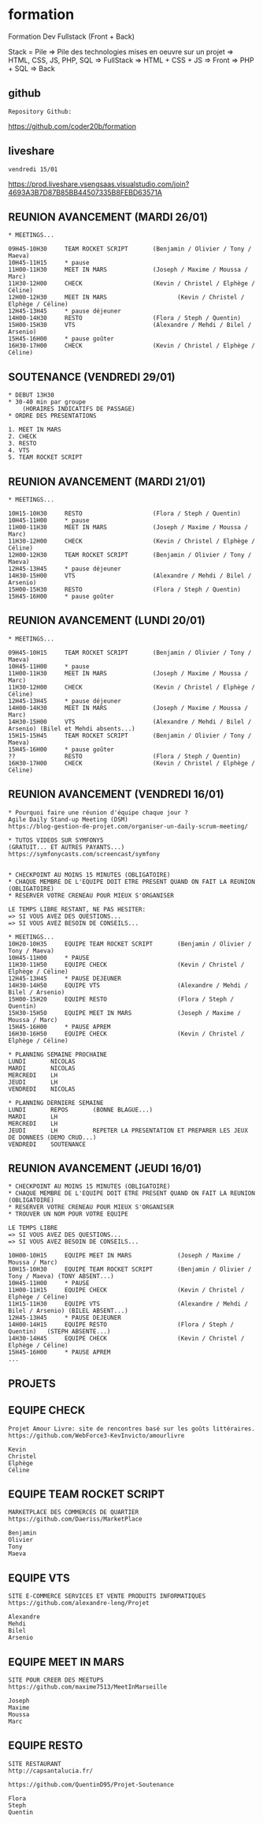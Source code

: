 # formation

Formation Dev Fullstack (Front + Back)

Stack = Pile
=> Pile des technologies mises en oeuvre sur un projet
=> HTML, CSS, JS, PHP, SQL  => FullStack
=> HTML + CSS + JS          => Front
=> PHP + SQL                => Back

## github

    Repository Github:

https://github.com/coder20b/formation

## liveshare

    vendredi 15/01

https://prod.liveshare.vsengsaas.visualstudio.com/join?4693A3B7D87B85BB44507335B8FEBD63571A


    
## REUNION AVANCEMENT (MARDI 26/01)

    * MEETINGS...

    09H45-10H30     TEAM ROCKET SCRIPT       (Benjamin / Olivier / Tony / Maeva)
    10H45-11H15     * pause
    11H00-11H30     MEET IN MARS             (Joseph / Maxime / Moussa / Marc)
    11H30-12H00     CHECK                    (Kevin / Christel / Elphège / Céline)
    12H00-12H30     MEET IN MARS                    (Kevin / Christel / Elphège / Céline)
    12H45-13H45     * pause déjeuner
    14H00-14H30     RESTO                    (Flora / Steph / Quentin)
    15H00-15H30     VTS                      (Alexandre / Mehdi / Bilel / Arsenio)
    15H45-16H00     * pause goûter
    16H30-17H00     CHECK                    (Kevin / Christel / Elphège / Céline)

## SOUTENANCE (VENDREDI 29/01)

    * DEBUT 13H30   
    * 30-40 min par groupe 
        (HORAIRES INDICATIFS DE PASSAGE)
    * ORDRE DES PRESENTATIONS

    1. MEET IN MARS
    2. CHECK
    3. RESTO
    4. VTS
    5. TEAM ROCKET SCRIPT

## REUNION AVANCEMENT (MARDI 21/01)

    * MEETINGS...

    10H15-10H30     RESTO                    (Flora / Steph / Quentin)
    10H45-11H00     * pause
    11H00-11H30     MEET IN MARS             (Joseph / Maxime / Moussa / Marc)
    11H30-12H00     CHECK                    (Kevin / Christel / Elphège / Céline)
    12H00-12H30     TEAM ROCKET SCRIPT       (Benjamin / Olivier / Tony / Maeva)
    12H45-13H45     * pause déjeuner
    14H30-15H00     VTS                      (Alexandre / Mehdi / Bilel / Arsenio)
    15H00-15H30     RESTO                    (Flora / Steph / Quentin)
    15H45-16H00     * pause goûter


## REUNION AVANCEMENT (LUNDI 20/01)

    * MEETINGS...

    09H45-10H15     TEAM ROCKET SCRIPT       (Benjamin / Olivier / Tony / Maeva)
    10H45-11H00     * pause
    11H00-11H30     MEET IN MARS             (Joseph / Maxime / Moussa / Marc)
    11H30-12H00     CHECK                    (Kevin / Christel / Elphège / Céline)
    12H45-13H45     * pause déjeuner
    14H00-14H30     MEET IN MARS             (Joseph / Maxime / Moussa / Marc)
    14H30-15H00     VTS                      (Alexandre / Mehdi / Bilel / Arsenio) (Bilel et Mehdi absents...)
    15H15-15H45     TEAM ROCKET SCRIPT       (Benjamin / Olivier / Tony / Maeva)
    15H45-16H00     * pause goûter
    ??              RESTO                    (Flora / Steph / Quentin)
    16H30-17H00     CHECK                    (Kevin / Christel / Elphège / Céline)


## REUNION AVANCEMENT (VENDREDI 16/01)

    * Pourquoi faire une réunion d'équipe chaque jour ?
    Agile Daily Stand-up Meeting (DSM)
    https://blog-gestion-de-projet.com/organiser-un-daily-scrum-meeting/

    * TUTOS VIDEOS SUR SYMFONY5 
    (GRATUIT... ET AUTRES PAYANTS...)
    https://symfonycasts.com/screencast/symfony


    * CHECKPOINT AU MOINS 15 MINUTES (OBLIGATOIRE)
    * CHAQUE MEMBRE DE L'EQUIPE DOIT ETRE PRESENT QUAND ON FAIT LA REUNION (OBLIGATOIRE)
    * RESERVER VOTRE CRENEAU POUR MIEUX S'ORGANISER

    LE TEMPS LIBRE RESTANT, NE PAS HESITER:
    => SI VOUS AVEZ DES QUESTIONS...
    => SI VOUS AVEZ BESOIN DE CONSEILS...

    * MEETINGS...
    10H20-10H35     EQUIPE TEAM ROCKET SCRIPT       (Benjamin / Olivier / Tony / Maeva)
    10H45-11H00     * PAUSE
    11H30-11H50     EQUIPE CHECK                    (Kevin / Christel / Elphège / Céline)
    12H45-13H45     * PAUSE DEJEUNER
    14H30-14H50     EQUIPE VTS                      (Alexandre / Mehdi / Bilel / Arsenio)
    15H00-15H20     EQUIPE RESTO                    (Flora / Steph / Quentin)
    15H30-15H50     EQUIPE MEET IN MARS             (Joseph / Maxime / Moussa / Marc)
    15H45-16H00     * PAUSE APREM
    16H30-16H50     EQUIPE CHECK                    (Kevin / Christel / Elphège / Céline)

    * PLANNING SEMAINE PROCHAINE
    LUNDI       NICOLAS
    MARDI       NICOLAS
    MERCREDI    LH
    JEUDI       LH
    VENDREDI    NICOLAS

    * PLANNING DERNIERE SEMAINE
    LUNDI       REPOS       (BONNE BLAGUE...)
    MARDI       LH
    MERCREDI    LH
    JEUDI       LH          REPETER LA PRESENTATION ET PREPARER LES JEUX DE DONNEES (DEMO CRUD...)
    VENDREDI    SOUTENANCE


## REUNION AVANCEMENT (JEUDI 16/01)

    * CHECKPOINT AU MOINS 15 MINUTES (OBLIGATOIRE)
    * CHAQUE MEMBRE DE L'EQUIPE DOIT ETRE PRESENT QUAND ON FAIT LA REUNION (OBLIGATOIRE)
    * RESERVER VOTRE CRENEAU POUR MIEUX S'ORGANISER
    * TROUVER UN NOM POUR VOTRE EQUIPE

    LE TEMPS LIBRE
    => SI VOUS AVEZ DES QUESTIONS...
    => SI VOUS AVEZ BESOIN DE CONSEILS...

    10H00-10H15     EQUIPE MEET IN MARS             (Joseph / Maxime / Moussa / Marc)
    10H15-10H30     EQUIPE TEAM ROCKET SCRIPT       (Benjamin / Olivier / Tony / Maeva) (TONY ABSENT...)
    10H45-11H00     * PAUSE
    11H00-11H15     EQUIPE CHECK                    (Kevin / Christel / Elphège / Céline)
    11H15-11H30     EQUIPE VTS                      (Alexandre / Mehdi / Bilel / Arsenio) (BILEL ABSENT...)
    12H45-13H45     * PAUSE DEJEUNER
    14H00-14H15     EQUIPE RESTO                    (Flora / Steph / Quentin)   (STEPH ABSENTE...)
    14H30-14H45     EQUIPE CHECK                    (Kevin / Christel / Elphège / Céline)
    15H45-16H00     * PAUSE APREM
    ...


## PROJETS

## EQUIPE CHECK

    Projet Amour Livre: site de rencontres basé sur les goûts littéraires. 
    https://github.com/WebForce3-KevInvicto/amourlivre

    Kevin
    Christel
    Elphège
    Céline

## EQUIPE TEAM ROCKET SCRIPT

    MARKETPLACE DES COMMERCES DE QUARTIER
    https://github.com/Daeriss/MarketPlace

    Benjamin
    Olivier
    Tony
    Maeva

## EQUIPE VTS

    SITE E-COMMERCE SERVICES ET VENTE PRODUITS INFORMATIQUES 
    https://github.com/alexandre-leng/Projet

    Alexandre
    Mehdi
    Bilel
    Arsenio

## EQUIPE MEET IN MARS

    SITE POUR CREER DES MEETUPS
    https://github.com/maxime7513/MeetInMarseille

    Joseph
    Maxime
    Moussa
    Marc

## EQUIPE RESTO

    SITE RESTAURANT
    http://capsantalucia.fr/

    https://github.com/QuentinD95/Projet-Soutenance

    Flora
    Steph
    Quentin













